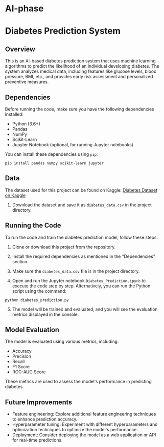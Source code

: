 # AI-phase

# Diabetes Prediction System

## Overview
This is an AI-based diabetes prediction system that uses machine learning algorithms to predict the likelihood of an individual developing diabetes. The system analyzes medical data, including features like glucose levels, blood pressure, BMI, etc., and provides early risk assessment and personalized preventive measures.

## Dependencies
Before running the code, make sure you have the following dependencies installed:

- Python (3.6+)
- Pandas
- NumPy
- Scikit-Learn
- Jupyter Notebook (optional, for running Jupyter notebooks)

You can install these dependencies using `pip`:
```
pip install pandas numpy scikit-learn jupyter
```

## Data
The dataset used for this project can be found on Kaggle:
[Diabetes Dataset on Kaggle](https://www.kaggle.com/datasets/mathchi/diabetes-data-set)

1. Download the dataset and save it as `diabetes_data.csv` in the project directory.

## Running the Code
To run the code and train the diabetes prediction model, follow these steps:

1. Clone or download this project from the repository.

2. Install the required dependencies as mentioned in the "Dependencies" section.

3. Make sure the `diabetes_data.csv` file is in the project directory.

4. Open and run the Jupyter notebook `Diabetes_Prediction.ipynb` to execute the code step by step. Alternatively, you can run the Python script using the command:
```
python diabetes_prediction.py
```

5. The model will be trained and evaluated, and you will see the evaluation metrics displayed in the console.

## Model Evaluation
The model is evaluated using various metrics, including:
- Accuracy
- Precision
- Recall
- F1 Score
- ROC-AUC Score

These metrics are used to assess the model's performance in predicting diabetes.

## Future Improvements
- Feature engineering: Explore additional feature engineering techniques to enhance prediction accuracy.
- Hyperparameter tuning: Experiment with different hyperparameters and optimization techniques to optimize the model's performance.
- Deployment: Consider deploying the model as a web application or API for real-time predictions.
